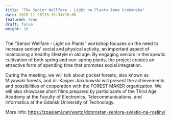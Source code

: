 ```yaml
---
title: "The Senior Wellfare - Light on Plants Anna Grabowska"
date: 2018-11-28T15:15:34+10:00
featured: true
draft: false
weight: 10
---
```


The “Senior Wellfare - Light on Plants” workshop focuses on the need to increase seniors' social and physical activity, an important aspect of maintaining a healthy lifestyle in old age. By engaging seniors in therapeutic cultivation of both spring and non-spring plants, the project creates an attractive form of spending time that promotes social integration.

During the meeting, we will talk about pocket forests, also known as Miyawaki forests, and dr. Kasper Jakubowski will present the achievements and possibilities of cooperation with the FOREST MAKER organization. We will also showcase short films prepared by participants of the Third Age Academy at the Faculty of Electronics, Telecommunications, and Informatics at the Gdańsk University of Technology.

More info: https://zpasjami.net/warto/dobrostan-seniora-swiatlo-na-rosliny/